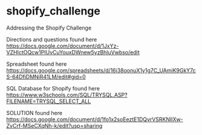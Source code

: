 # shopify_challenge
Addressing the Shopify Challenge


Directions and questions found here https://docs.google.com/document/d/1JxYz-VZHIctOQcw1PIUvCuYouxDWnew5yzBhluVwbso/edit

Spreadsheet found here https://docs.google.com/spreadsheets/d/16i38oonuX1y1g7C_UAmiK9GkY7cS-64DfiDMNiR41LM/edit#gid=0

SQL Database for Shopify found here https://www.w3schools.com/SQL/TRYSQL.ASP?FILENAME=TRYSQL_SELECT_ALL

SOLUTION found here https://docs.google.com/document/d/1fo1x2soEeztE1DQvrVSRKNIlXw-ZvCrf-MSeCXqNh-k/edit?usp=sharing
